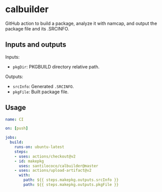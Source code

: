 # calbuilder
GitHub action to build a package, analyze it with namcap, and output the package file and its .SRCINFO.

## Inputs and outputs
Inputs:
* `pkgDir`: PKGBUILD directory relative path.

Outputs:
* `srcInfo`: Generated `.SRCINFO`.
* `pkgFile`: Built package file.

## Usage
```yaml
name: CI

on: [push]

jobs:
  build:
    runs-on: ubuntu-latest
    steps:
    - uses: actions/checkout@v2
    - id: makepkg
      uses: santilococo/calbuilder@master
    - uses: actions/upload-artifact@v2
      with:
        path: ${{ steps.makepkg.outputs.srcInfo }}
        path: ${{ steps.makepkg.outputs.pkgFile }}
```

